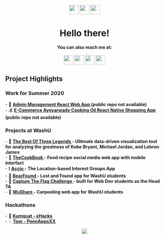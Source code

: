 
<p align="center">
  <img src="https://www.animatedimages.org/data/media/35/animated-eye-image-0012.gif" width="30px">
  <img src="https://www.animatedimages.org/data/media/35/animated-eye-image-0012.gif" width="30px">
  <img src="https://www.animatedimages.org/data/media/35/animated-eye-image-0012.gif" width="30px">
</p>

<h1 align="center">             
  Hello there!
</h1>

<p align="center">
   <b>You can also reach me at:</b> </br> </br>
  <a href="http://pyitheimkyaw.com/" target="_blank"><img src="https://user-images.githubusercontent.com/36285777/92535850-ce658100-f1fd-11ea-9bf8-2513bedb82e8.png" width="30px"></a>
   <a href="https://www.linkedin.com/in/ptkpyitheim/" target="_blank"><img src="https://user-images.githubusercontent.com/36285777/92535735-89d9e580-f1fd-11ea-9203-281cbda06827.png" width="30px"></a>
  <a href="http://devpost.com/ptkpyitheim" target="_blank"><img src="https://user-images.githubusercontent.com/36285777/92536055-50ee4080-f1fe-11ea-822a-790ab1b8d5cf.png" width="30px"></a>
  <a href="http://github.com/ptkpyitheim" target="_blank"><img src="https://user-images.githubusercontent.com/36285777/92536326-002b1780-f1ff-11ea-94ce-99fb9d20295f.png" width="30px"></a>
</p>

<h2>
  Project Highlights
</h2>

<h3>
  Work for Summer 2020
</h3>

<p>
  - 👥 <b><a href="https://aywd-3be6b.web.app/" target="_blank">Admin Management React Web App </a>(public repo not available)</b></br>
  - 💰 <b><a href="https://apps.apple.com/us/app/id1529671472" target="_blank">E-Commerce Ayeyarwady Cooking Oil React Native Shopping App </a>(public repo not available)</b></br>
</p>

<h3>
  Projects at WashU
</h3>

<p>
  - 🏀 <b><a href="https://washuvis.github.io/goat/" target="_blank">The Best Of Three Legends </a>- Ulitmate data-driven visualization tool
for analyzing the greatness of Kobe Bryant, Michael Jordan, and Lebron James</b></br>
  - 🍜 <b><a href="https://thecookbook-b1469.web.app/" target="_blank">TheCookBook </a>- Food recipe social media web app with mobile interfact</b></br>
  - ❗ <b><a href="https://github.com/ptkpyitheim/Accio" target="_blank">Accio </a>- The Location-based Interest Groups App</b></br>
  - 🐻 <b><a href="https://ptkpyitheim.github.io/BearFoundWeb/" target="_blank">BearFound </a>- Lost and Found app for WashU students</b></br>
  - 🚩 <b><a href="https://ptkpyitheim.github.io/ctf-challenge/#/" target="_blank">Capture The Flag Challenge </a> - built for Web Dev students as the Head TA</b></br>
  - 🚗 <b><a href="https://github.com/ptkpyitheim/wushare" target="_blank">WuShare </a>- Carpooling web app for WashU students</b></br>
</p>

<h3>
  Hackathons
</h3>

<p>
  - 🍊 <b><a href="https://github.com/ptkpyitheim/eHacks_Kumquat" target="_blank">Kumquat - eHacks </a></b></br>
  - 💡 <b><a href="https://github.com/ptkpyitheim/Toor_PennAppsXX" target="_blank">Toor - PennAppsXX </a></b></br>
</p>

<p align="center">
   <img align="center" src="https://github-readme-stats.vercel.app/api/top-langs/?username=ptkpyitheim&title_color=00FFB5&bg_color=273036&text_color=ffffff" />
</p>

<!--
**ptkpyitheim/ptkpyitheim** is a ✨ _special_ ✨ repository because its `README.md` (this file) appears on your GitHub profile.

Here are some ideas to get you started:

- 🔭 I’m currently working on ...
- 🌱 I’m currently learning ...
- 👯 I’m looking to collaborate on ...
- 🤔 I’m looking for help with ...
- 💬 Ask me about ...
- 📫 How to reach me: ...
- 😄 Pronouns: ...
- ⚡ Fun fact: ...
-->
